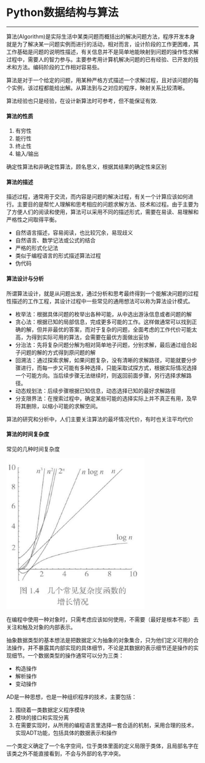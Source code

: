 # Python数据结构与算法

---

算法\(Algorithm\)是实际生活中某类问题而概括出的解决问题方法，程序开发本身就是为了解决某一问题实例而进行的活动，相对而言，设计阶段的工作更困难，其工作基础是问题的说明性描述，有关信息并不是简单地能映射到问题的操作性求解过程中，需要人的智力参与。主要参考用计算机解决问题的已有经验、已开发的技术和方法。编码阶段的工作相对容易些。

算法是对于一个给定的问题，用某种严格方式描述一个求解过程，且对该问题的每个实例，该过程都能给出解。从算法到与之对应的程序，映射关系比较清晰。

算法经验也只是经验，在设计新算法时可参考，但不能保证有效.

#### 算法的性质

1. 有穷性
2. 能行性
3. 终止性
4. 输入/输出

确定性算法和非确定性算法，顾名思义，根据其结果的确定性来区别

#### 算法的描述

描述过程，通常用于交流，而内容是问题的解决过程，有关一个计算应该如何进行。主要目的是帮忙人理解和思考相应的问题求解方法、技术和过程。由于主要为了方便人们的阅读和使用，算法可以采用不同的描述形式，需要在易读、易理解和严格性之间取得平衡。

* 自然语言描述，容易阅读，也比较冗余，易现歧义
* 自然语言、数学记法或公式的结合
* 严格的形式化记法
* 类似于编程语言的形式描述算法过程
* 伪代码

#### 算法设计与分析

所谓算法设计，就是从问题出发，通过分析和思考最终得到一个能解决问题的过程性描述的工作工程，其设计过程中一些常见的通用想法可以称为算法设计模式。

* 枚举法：根据具体问题的枚举出各种可能，从中选出游泳信息或者问题的解
* 贪心法：根据已知的局部信息，完成更多可能的工作。这样做通常可以找到正确的解，但并非最优的答案，而对于复杂的问题，全面考虑的工作代价可能太高，为得到实际可用的算法，会需要在最优方面做出妥协
* 分治法：先将复杂问题分解为相对简单地子问题，分别求解，最后通过组合起子问题的解的方式得到原问题的解
* 回溯法：通过探索求解，如果问题复杂，没有清晰的求解路径，可能就要分步骤进行，而每一步又可能有多种选择，只能采取试探方式，根据实际情况选择一个可能方向。当后续步骤无法继续时，则返回前面步骤，另行选择求解路径。
* 动态规划法：后续步骤根据已知信息，动态选择已知的最好求解路径
* 分支限界法：在搜索过程中，确定某些可能的选择实际上并不真正有用，及早将其删除，以缩小可能的求解空间。

算法的研究和分析中，人们主要关注算法的最坏情况代价，有时也关注平均代价

#### 算法的时间复杂度

常见的几种时间复杂度

![](/assets/shijianfuzadu.png)

在编程中使用一种对象时，只需考虑应该如何使用，不需要（最好是根本不能）去关注和触及对象的内部表示。

抽象数据类型的基本想法是把数据定义为抽象的对象集合，只为他们定义可用的合法操作，并不暴露其内部实现的具体细节，不论是其数据的表示细节还是操作的实现细节。一个数据类型的操作通常可以分为三类：

* 构造操作
* 解析操作
* 变动操作

AD是一种思想，也是一种组织程序的技术，主要包括：

1. 围绕着一类数据定义程序模块
2. 模块的接口和实现分离
3. 在需要实现时，从所用的编程语言里选择一套合适的机制，采用合理的技术，实现ADT功能，包括具体的数据表示和操作

一个类定义确定了一个名字空间，位于类体里面的定义局限于类体，且局部名字在该类之外不能直接看到，不会与外部的名字冲突。



